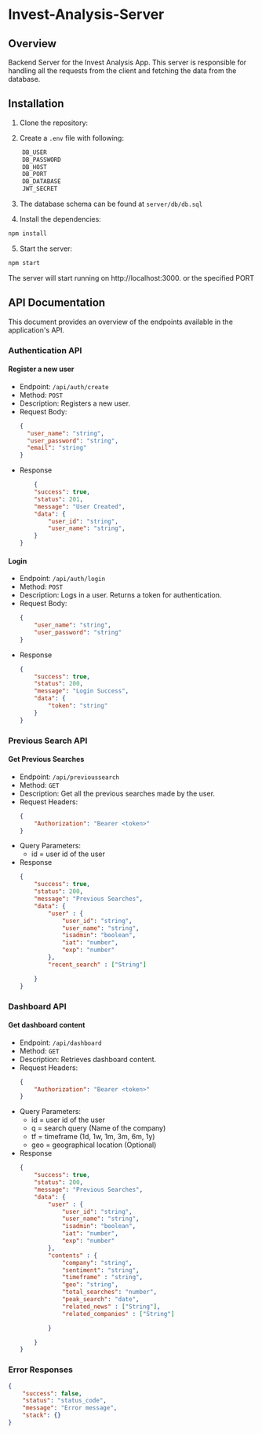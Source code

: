 # Invest-Analysis-Server

## Overview

Backend Server for the Invest Analysis App. This server is responsible for handling all the requests from the client and fetching the data from the database.

## Installation

1. Clone the repository:

2. Create a `.env` file with following:

```bash
    DB_USER
    DB_PASSWORD
    DB_HOST
    DB_PORT
    DB_DATABASE
    JWT_SECRET
```

3. The database schema can be found at `server/db/db.sql`

4. Install the dependencies:

```bash
npm install
```

5. Start the server:

```bash
npm start
```

The server will start running on http://localhost:3000. or the specified PORT

## API Documentation

This document provides an overview of the endpoints available in the application's API.

### Authentication API


#### Register a new user

- Endpoint: `/api/auth/create`
- Method: `POST`
- Description: Registers a new user.
- Request Body:
  ```json
  {
    "user_name": "string",
    "user_password": "string",
    "email": "string"
  }
  ```
- Response
    ```json
        {
        "success": true,
        "status": 201,
        "message": "User Created",
        "data": {
            "user_id": "string",
            "user_name": "string",
        }
    }
    ```

#### Login
- Endpoint: `/api/auth/login`
- Method: `POST`
- Description: Logs in a user. Returns a token for authentication.
- Request Body:
    ```json
    {
        "user_name": "string",
        "user_password": "string"
    }
    ```
- Response
    ```json
    {
        "success": true,
        "status": 200,
        "message": "Login Success",
        "data": {
            "token": "string"
        }
    }
    ```

### Previous Search API
#### Get Previous Searches
- Endpoint: `/api/previoussearch`
- Method: `GET`
- Description: Get all the previous searches made by the user.
- Request Headers:
    ```json
    {
        "Authorization": "Bearer <token>"   
    }
    ```
- Query Parameters:
    - id = user id of the user
- Response
    ```json
    {
        "success": true,
        "status": 200,
        "message": "Previous Searches",
        "data": {
            "user" : {
                "user_id": "string",
                "user_name": "string",
                "isadmin": "boolean",
                "iat": "number",
                "exp": "number"
            },
            "recent_search" : ["String"]

        }
    }
    ```
### Dashboard API
#### Get dashboard content
- Endpoint: `/api/dashboard`
- Method: `GET`
- Description: Retrieves dashboard content.
- Request Headers:
    ```json
    {
        "Authorization": "Bearer <token>"   
    }
    ```
- Query Parameters:
    - id = user id of the user
    - q = search query (Name of the company)
    - tf = timeframe (1d, 1w, 1m, 3m, 6m, 1y)
    - geo = geographical location (Optional)
- Response
    ```json
    {
        "success": true,
        "status": 200,
        "message": "Previous Searches",
        "data": {
            "user" : {
                "user_id": "string",
                "user_name": "string",
                "isadmin": "boolean",
                "iat": "number",
                "exp": "number"
            },
            "contents" : {
                "company": "string",
                "sentiment": "string",
                "timeframe" : "string",
                "geo": "string",
                "total_searches": "number",
                "peak_search": "date",
                "related_news" : ["String"],
                "related_companies" : ["String"]

            }

        }
    }
    ```

### Error Responses
```json
{
    "success": false,
    "status": "status_code",
    "message": "Error message",
    "stack": {}
}
```